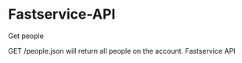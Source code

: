 Fastservice-API
===============
Get people

GET /people.json will return all people on the account.
Fastservice API
